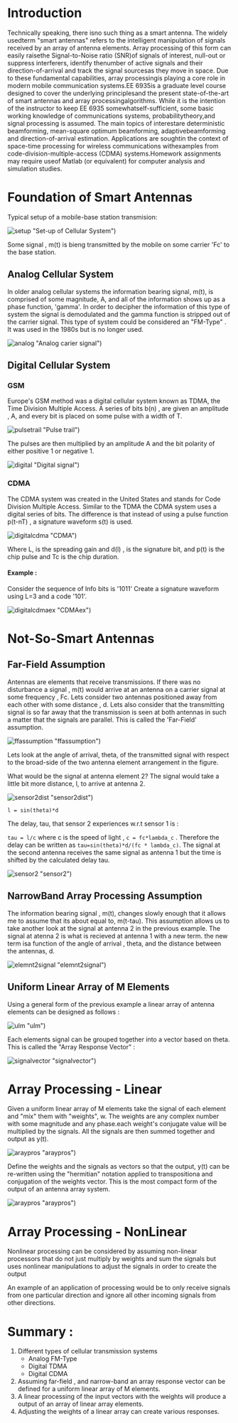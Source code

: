 # Introduction

Technically speaking, there isno such thing as a smart antenna. The widely usedterm "smart antennas" refers to the intelligent manipulation of signals received by an array of antenna elements. Array processing of this form can easily raisethe Signal-to-Noise ratio (SNR)of signals of interest, null-out or suppress interferers, identify thenumber of active signals and their direction-of-arrival and track the signal sourcesas they move in space. Due to these fundamental capabilities, array processingis playing a core role in modern mobile communication systems.EE 6935is a graduate level course designed to cover the underlying principlesand the present state-of-the-art of smart antennas and array processingalgorithms. While it is the intention of the instructor to keep EE 6935 somewhatself-sufficient, some basic working knowledge of communications systems, probabilitytheory,and signal processing is assumed. The main topics of interestare deterministic beamforming, mean-square optimum beamforming, adaptivebeamforming and direction-of-arrival estimation. Applications are soughtin the context of space-time processing for wireless communications withexamples from code-division-multiple-access (CDMA) systems.Homework assignments may require useof Matlab (or equivalent) for computer analysis and simulation studies.


# Foundation of Smart Antennas

Typical setup of a mobile-base station transmision:

![setup](lecture_1_10_2018_img/lec01.PNG?raw=true) "Set-up of Cellular System")

Some signal , m(t) is bieng transmitted by the mobile on some carrier 'Fc' to the base station.

## Analog Cellular System

In older analog cellular systems the information bearing signal, m(t), is comprised of some magnitude, A, and all of the information shows up as a phase function, 'gamma'. In order to decipher the information of this type of system the signal is demodulated and the gamma function is stripped out of the carrier signal. This type of system could be considered an "FM-Type" . It was used in the 1980s but is no longer used.

   ![analog](lecture_1_10_2018_img/lec01.png?raw=true) "Analog carier signal")

## Digital Cellular System

### GSM
Europe's GSM method was a digital cellular system known as TDMA, the Time Division Multiple Access. 
A series of bits b(n) , are given an amplitude , A, and every bit is placed on some pulse with a width of T.

   ![pulsetrail](lecture_1_10_2018_img/lec04.png?raw=true) "Pulse trail")


The pulses are then multiplied by an amplitude A and the bit polarity of either positive 1 or negative 1. 

   ![digital](lecture_1_10_2018_img/lec03.png?raw=true) "Digital signal")

### CDMA
The CDMA system was created in the United States and stands for Code Division Multiple Access. Similar to the TDMA the CDMA system uses a digital series of bits. The difference is that instead of using a pulse function p(t-nT) , a signature waveform s(t) is used. 

   ![digitalcdma](lecture_1_10_2018_img/lec05.png?raw=true) "CDMA")

Where L, is the spreading gain and d(l) , is the signature bit, and p(t) is the chip pulse and Tc is the chip duration.

#### Example :
Consider the sequence of Info bits is '1011'
Create a signature waveform using L=3 and a code '101'.

   ![digitalcdmaex](lecture_1_10_2018_img/lec06.png?raw=true) "CDMAex")

# Not-So-Smart Antennas

## Far-Field Assumption
Antennas are elements that receive transmissions. If there was no disturbance a signal , m(t) would arrive at an antenna on a carrier signal at some frequency , Fc. Lets consider two antennas positioned away from each other with some distance , d. Lets also consider that the transmitting signal is so far away that the transmission is seen at both antennas in such a matter that the signals are parallel. This is called the 'Far-Field' assumption.

   ![ffassumption](lecture_1_10_2018_img/lec07.png?raw=true) "ffassumption")

Lets look at the angle of arrival, theta, of the transmitted signal with respect to the broad-side of the two antenna element arrangement in the figure.

What would be the signal at antenna element 2? The signal would take a little bit more distance, l, to arrive at antenna 2. 

   ![sensor2dist](lecture_1_10_2018_img/lec08.png?raw=true) "sensor2dist")

`l = sin(theta)*d`

The delay, tau, that sensor 2 experiences w.r.t sensor 1 is :

`tau = l/c` where c is the speed of light , `c = fc*lambda_c` .
Therefore the delay can be written as `tau=sin(theta)*d/(fc * lambda_c)`. The signal at the second antenna receives the same signal as antenna 1 but the time is shifted by the calculated delay tau. 

   ![sensor2](lecture_1_10_2018_img/lec09.png?raw=true) "sensor2")

## NarrowBand Array Processing Assumption

The information bearing signal , m(t), changes slowly enough that it allows me to assume that its about equal to, m(t-tau). This assumption allows us to take another look at the signal at antenna 2 in the previous example. The signal at atenna 2 is what is recieved at antenna 1 with a new term. the new term isa function of the angle of arrival , theta, and the distance between the antennas, d.

   ![elemnt2signal](lecture_1_10_2018_img/lec11.png?raw=true) "elemnt2signal")

## Uniform Linear Array of M Elements

Using a general form of the previous example a linear array of antenna elements can be designed as follows :

   ![ulm](lecture_1_10_2018_img/lec12.png?raw=true) "ulm")

Each elements signal can be grouped together into a vector based on theta. This is called the "Array Response Vector" :

   ![signalvector](lecture_1_10_2018_img/lec13.png?raw=true) "signalvector")

# Array Processing - Linear

Given a uniform linear array of M elements take the signal of each element and "mix" them with "weights", w. The weights are any complex number with some magnitude and any phase.each weight's conjugate value will be multiplied by the signals. All the signals are then summed together and output as y(t).


   ![araypros](lecture_1_10_2018_img/lec14.png?raw=true) "araypros")

Define the weights and the signals as vectors so that the output, y(t) can be re-written using the "hermitian" notation applied to transpositiona and conjugation of the weights vector. This is the most compact form of the output of an antenna array system.

   ![araypros](lecture_1_10_2018_img/lec14.png?raw=true) "araypros")


# Array Processing - NonLinear

Nonlinear processing can be considered by assuming non-linear processors that do not just  multiply by weights and sum the signals  but uses nonlinear manipulations to adjust the signals in order to create the output

An example of an application of processing would be to only receive signals from one particular direction and ignore all other incoming signals from other directions. 

# Summary :
1. Different types of cellular transmission systems
    * Analog FM-Type
    * Digital TDMA
    * Digital CDMA
2. Assuming far-field , and narrow-band an array response vector can be defined for a uniform linear array of M elements.
3. A linear processing of the input vectors with the weights will produce a output of an array of linear array elements.
4. Adjusting the weights of a linear array can create various responses. 
